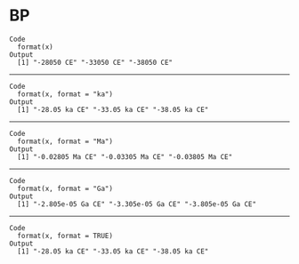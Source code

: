 # BP

    Code
      format(x)
    Output
      [1] "-28050 CE" "-33050 CE" "-38050 CE"

---

    Code
      format(x, format = "ka")
    Output
      [1] "-28.05 ka CE" "-33.05 ka CE" "-38.05 ka CE"

---

    Code
      format(x, format = "Ma")
    Output
      [1] "-0.02805 Ma CE" "-0.03305 Ma CE" "-0.03805 Ma CE"

---

    Code
      format(x, format = "Ga")
    Output
      [1] "-2.805e-05 Ga CE" "-3.305e-05 Ga CE" "-3.805e-05 Ga CE"

---

    Code
      format(x, format = TRUE)
    Output
      [1] "-28.05 ka CE" "-33.05 ka CE" "-38.05 ka CE"


